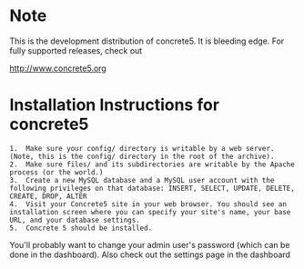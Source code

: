 # Note

This is the development distribution of concrete5. It is bleeding edge. For fully supported releases, check out

http://www.concrete5.org

# Installation Instructions for concrete5

	1.	Make sure your config/ directory is writable by a web server. (Note, this is the config/ directory in the root of the archive).
	2.	Make sure files/ and its subdirectories are writable by the Apache process (or the world.)
	3.	Create a new MySQL database and a MySQL user account with the following privileges on that database: INSERT, SELECT, UPDATE, DELETE, CREATE, DROP, ALTER
	4.	Visit your Concrete5 site in your web browser. You should see an installation screen where you can specify your site's name, your base URL, and your database settings.
	5.	Concrete 5 should be installed.
	
You'll probably want to change your admin user's password (which can be done in the dashboard). Also check out the settings page in the dashboard